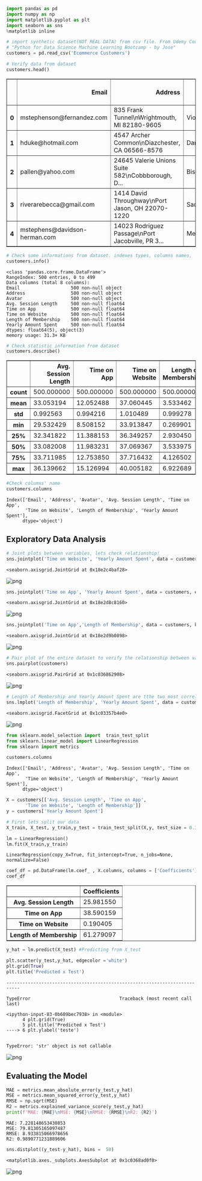 ```python
import pandas as pd
import numpy as np
import matplotlib.pyplot as plt
import seaborn as sns
%matplotlib inline
```


```python
# import synthetic dataset(NOT REAL DATA) from csv file. From Udemy Course 
# "Python for Data Science Machine Learning Bootcamp - by Jose"
customers = pd.read_csv('Ecommerce Customers')
```


```python
# Verify data from dataset
customers.head()
```




<div>
<style scoped>
    .dataframe tbody tr th:only-of-type {
        vertical-align: middle;
    }

    .dataframe tbody tr th {
        vertical-align: top;
    }

    .dataframe thead th {
        text-align: right;
    }
</style>
<table border="1" class="dataframe">
  <thead>
    <tr style="text-align: right;">
      <th></th>
      <th>Email</th>
      <th>Address</th>
      <th>Avatar</th>
      <th>Avg. Session Length</th>
      <th>Time on App</th>
      <th>Time on Website</th>
      <th>Length of Membership</th>
      <th>Yearly Amount Spent</th>
    </tr>
  </thead>
  <tbody>
    <tr>
      <th>0</th>
      <td>mstephenson@fernandez.com</td>
      <td>835 Frank Tunnel\nWrightmouth, MI 82180-9605</td>
      <td>Violet</td>
      <td>34.497268</td>
      <td>12.655651</td>
      <td>39.577668</td>
      <td>4.082621</td>
      <td>587.951054</td>
    </tr>
    <tr>
      <th>1</th>
      <td>hduke@hotmail.com</td>
      <td>4547 Archer Common\nDiazchester, CA 06566-8576</td>
      <td>DarkGreen</td>
      <td>31.926272</td>
      <td>11.109461</td>
      <td>37.268959</td>
      <td>2.664034</td>
      <td>392.204933</td>
    </tr>
    <tr>
      <th>2</th>
      <td>pallen@yahoo.com</td>
      <td>24645 Valerie Unions Suite 582\nCobbborough, D...</td>
      <td>Bisque</td>
      <td>33.000915</td>
      <td>11.330278</td>
      <td>37.110597</td>
      <td>4.104543</td>
      <td>487.547505</td>
    </tr>
    <tr>
      <th>3</th>
      <td>riverarebecca@gmail.com</td>
      <td>1414 David Throughway\nPort Jason, OH 22070-1220</td>
      <td>SaddleBrown</td>
      <td>34.305557</td>
      <td>13.717514</td>
      <td>36.721283</td>
      <td>3.120179</td>
      <td>581.852344</td>
    </tr>
    <tr>
      <th>4</th>
      <td>mstephens@davidson-herman.com</td>
      <td>14023 Rodriguez Passage\nPort Jacobville, PR 3...</td>
      <td>MediumAquaMarine</td>
      <td>33.330673</td>
      <td>12.795189</td>
      <td>37.536653</td>
      <td>4.446308</td>
      <td>599.406092</td>
    </tr>
  </tbody>
</table>
</div>




```python
# Check some informations from dataset. indexes types, columns names,  total size ...
customers.info()
```

    <class 'pandas.core.frame.DataFrame'>
    RangeIndex: 500 entries, 0 to 499
    Data columns (total 8 columns):
    Email                   500 non-null object
    Address                 500 non-null object
    Avatar                  500 non-null object
    Avg. Session Length     500 non-null float64
    Time on App             500 non-null float64
    Time on Website         500 non-null float64
    Length of Membership    500 non-null float64
    Yearly Amount Spent     500 non-null float64
    dtypes: float64(5), object(3)
    memory usage: 31.3+ KB
    


```python
# Check statistic information from dataset
customers.describe()
```




<div>
<style scoped>
    .dataframe tbody tr th:only-of-type {
        vertical-align: middle;
    }

    .dataframe tbody tr th {
        vertical-align: top;
    }

    .dataframe thead th {
        text-align: right;
    }
</style>
<table border="1" class="dataframe">
  <thead>
    <tr style="text-align: right;">
      <th></th>
      <th>Avg. Session Length</th>
      <th>Time on App</th>
      <th>Time on Website</th>
      <th>Length of Membership</th>
      <th>Yearly Amount Spent</th>
    </tr>
  </thead>
  <tbody>
    <tr>
      <th>count</th>
      <td>500.000000</td>
      <td>500.000000</td>
      <td>500.000000</td>
      <td>500.000000</td>
      <td>500.000000</td>
    </tr>
    <tr>
      <th>mean</th>
      <td>33.053194</td>
      <td>12.052488</td>
      <td>37.060445</td>
      <td>3.533462</td>
      <td>499.314038</td>
    </tr>
    <tr>
      <th>std</th>
      <td>0.992563</td>
      <td>0.994216</td>
      <td>1.010489</td>
      <td>0.999278</td>
      <td>79.314782</td>
    </tr>
    <tr>
      <th>min</th>
      <td>29.532429</td>
      <td>8.508152</td>
      <td>33.913847</td>
      <td>0.269901</td>
      <td>256.670582</td>
    </tr>
    <tr>
      <th>25%</th>
      <td>32.341822</td>
      <td>11.388153</td>
      <td>36.349257</td>
      <td>2.930450</td>
      <td>445.038277</td>
    </tr>
    <tr>
      <th>50%</th>
      <td>33.082008</td>
      <td>11.983231</td>
      <td>37.069367</td>
      <td>3.533975</td>
      <td>498.887875</td>
    </tr>
    <tr>
      <th>75%</th>
      <td>33.711985</td>
      <td>12.753850</td>
      <td>37.716432</td>
      <td>4.126502</td>
      <td>549.313828</td>
    </tr>
    <tr>
      <th>max</th>
      <td>36.139662</td>
      <td>15.126994</td>
      <td>40.005182</td>
      <td>6.922689</td>
      <td>765.518462</td>
    </tr>
  </tbody>
</table>
</div>




```python
#Check columns' name
customers.columns
```




    Index(['Email', 'Address', 'Avatar', 'Avg. Session Length', 'Time on App',
           'Time on Website', 'Length of Membership', 'Yearly Amount Spent'],
          dtype='object')



## Exploratory Data Analysis 


```python
# Joint plots between variables, lets check relationship!
sns.jointplot('Time on Website', 'Yearly Amount Spent', data = customers,edgecolor = 'white', linewidth = 0.5)
```




    <seaborn.axisgrid.JointGrid at 0x18e2c4baf28>




![png](output_7_1.png)



```python
sns.jointplot('Time on App', 'Yearly Amount Spent', data = customers, edgecolor ='white', linewidth = 0.5, color='green')
```




    <seaborn.axisgrid.JointGrid at 0x18e2d8c8160>




![png](output_8_1.png)



```python
sns.jointplot('Time on App','Length of Membership', data = customers, kind = 'hex', color ='red' )
```




    <seaborn.axisgrid.JointGrid at 0x18e2d9b0898>




![png](output_9_1.png)



```python
# Pair plot of the entire dataset to verify the relationship between variables
sns.pairplot(customers)
```




    <seaborn.axisgrid.PairGrid at 0x1c036862908>




![png](output_10_1.png)



```python
# Length of Membership and Yearly Amount Spent are tthe two most correlated so lets do a linear regression plot  
sns.lmplot('Length of Membership', 'Yearly Amount Spent', data = customers)
```




    <seaborn.axisgrid.FacetGrid at 0x1c03357b4e0>




![png](output_11_1.png)



```python
from sklearn.model_selection import  train_test_split
from sklearn.linear_model import LinearRegression
from sklearn import metrics
```


```python
customers.columns
```




    Index(['Email', 'Address', 'Avatar', 'Avg. Session Length', 'Time on App',
           'Time on Website', 'Length of Membership', 'Yearly Amount Spent'],
          dtype='object')




```python
X = customers[['Avg. Session Length', 'Time on App',
       'Time on Website', 'Length of Membership']]
y = customers['Yearly Amount Spent']

# First lets split our data
X_train, X_test, y_train,y_test = train_test_split(X,y, test_size = 0.3, random_state = 101)

lm = LinearRegression()
lm.fit(X_train,y_train)
```




    LinearRegression(copy_X=True, fit_intercept=True, n_jobs=None, normalize=False)




```python
coef_df = pd.DataFrame(lm.coef_ , X.columns, columns = ['Coefficients'])
coef_df
```




<div>
<style scoped>
    .dataframe tbody tr th:only-of-type {
        vertical-align: middle;
    }

    .dataframe tbody tr th {
        vertical-align: top;
    }

    .dataframe thead th {
        text-align: right;
    }
</style>
<table border="1" class="dataframe">
  <thead>
    <tr style="text-align: right;">
      <th></th>
      <th>Coefficients</th>
    </tr>
  </thead>
  <tbody>
    <tr>
      <th>Avg. Session Length</th>
      <td>25.981550</td>
    </tr>
    <tr>
      <th>Time on App</th>
      <td>38.590159</td>
    </tr>
    <tr>
      <th>Time on Website</th>
      <td>0.190405</td>
    </tr>
    <tr>
      <th>Length of Membership</th>
      <td>61.279097</td>
    </tr>
  </tbody>
</table>
</div>




```python
y_hat = lm.predict(X_test) #Predicting from X_test

plt.scatter(y_test,y_hat, edgecolor ='white')
plt.grid(True)
plt.title('Predicted x Test')
```


    ---------------------------------------------------------------------------

    TypeError                                 Traceback (most recent call last)

    <ipython-input-83-0b609bec7938> in <module>
          4 plt.grid(True)
          5 plt.title('Predicted x Test')
    ----> 6 plt.ylabel('teste')
    

    TypeError: 'str' object is not callable



![png](output_16_1.png)


## Evaluating the Model 


```python
MAE = metrics.mean_absolute_error(y_test,y_hat)
MSE = metrics.mean_squared_error(y_test,y_hat)
RMSE = np.sqrt(MSE)
R2 = metrics.explained_variance_score(y_test,y_hat)
print(f'MAE: {MAE}\nMSE: {MSE}\nRMSE: {RMSE}\nR2: {R2}')

```

    MAE: 7.228148653430853
    MSE: 79.81305165097487
    RMSE: 8.933815066978656
    R2: 0.9890771231889606
    


```python
sns.distplot((y_test-y_hat), bins =  50)
```




    <matplotlib.axes._subplots.AxesSubplot at 0x1c0368ad0f0>




![png](output_19_1.png)



```python

```
